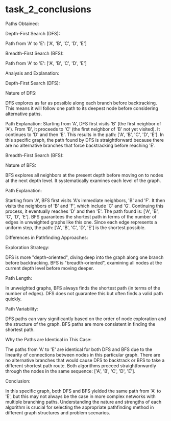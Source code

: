 # task_2_conclusions

Paths Obtained:

Depth-First Search (DFS):

Path from 'A' to 'E': ['A', 'B', 'C', 'D', 'E']

Breadth-First Search (BFS):

Path from 'A' to 'E': ['A', 'B', 'C', 'D', 'E']

Analysis and Explanation:

Depth-First Search (DFS):

Nature of DFS:

DFS explores as far as possible along each branch before backtracking. This means it will follow one path to its deepest node before considering alternative paths.

Path Explanation:
Starting from 'A', DFS first visits 'B' (the first neighbor of 'A'). From 'B', it proceeds to 'C' (the first neighbor of 'B' not yet visited). It continues to 'D' and then 'E'. This results in the path: ['A', 'B', 'C', 'D', 'E'].
In this specific graph, the path found by DFS is straightforward because there are no alternative branches that force backtracking before reaching 'E'.

Breadth-First Search (BFS):

Nature of BFS:

BFS explores all neighbors at the present depth before moving on to nodes at the next depth level. It systematically examines each level of the graph.

Path Explanation:

Starting from 'A', BFS first visits 'A's immediate neighbors, 'B' and 'F'. It then visits the neighbors of 'B' and 'F', which include 'C' and 'G'. Continuing this process, it eventually reaches 'D' and then 'E'. The path found is: ['A', 'B', 'C', 'D', 'E'].
BFS guarantees the shortest path in terms of the number of edges in unweighted graphs like this one. Since each edge represents a uniform step, the path: ['A', 'B', 'C', 'D', 'E'] is the shortest possible.

Differences in Pathfinding Approaches:

Exploration Strategy:

DFS is more "depth-oriented", diving deep into the graph along one branch before backtracking.
BFS is "breadth-oriented", examining all nodes at the current depth level before moving deeper.

Path Length:

In unweighted graphs, BFS always finds the shortest path (in terms of the number of edges). DFS does not guarantee this but often finds a valid path quickly.

Path Variability:

DFS paths can vary significantly based on the order of node exploration and the structure of the graph.
BFS paths are more consistent in finding the shortest path.

Why the Paths are Identical in This Case:

The paths from 'A' to 'E' are identical for both DFS and BFS due to the linearity of connections between nodes in this particular graph.
There are no alternative branches that would cause DFS to backtrack or BFS to take a different shortest path route. Both algorithms proceed straightforwardly through the nodes in the same sequence: ['A', 'B', 'C', 'D', 'E'].

Conclusion:

In this specific graph, both DFS and BFS yielded the same path from 'A' to 'E', but this may not always be the case in more complex networks with multiple branching paths.
Understanding the nature and strengths of each algorithm is crucial for selecting the appropriate pathfinding method in different graph structures and problem scenarios.
